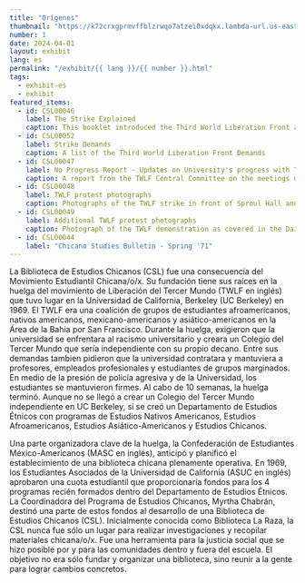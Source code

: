 ```yaml
---
title: "Orígenes"
thumbnail: "https://k72crxgprmvffblzrwqo7atzei0xdqkx.lambda-url.us-east-1.on.aws/iiif/2/bibliopolitica_CSL00049_CSL00049_003/full/800,/0/default.jpg"
number: 1
date: 2024-04-01
layout: exhibit
lang: es
permalink: "/exhibit/{{ lang }}/{{ number }}.html"
tags: 
  - exhibit-es
  - exhibit
featured_items:
  - id: CSL00046
    label: The Strike Explained
    caption: This booklet introduced the Third World Liberation Front and the demands and tactics of the Third World Liberation Front Strike
  - id: CSL00052
    label: Strike Demands
    caption: A list of the Third World Liberation Front Demands
  - id: CSL00047
    label: No Progress Report - Updates on University's progress with TWLF
    caption: A report from the TWLF Central Committee on the meetings detailing the lack of progress with university officials
  - id: CSL00048
    label: TWLF protest photographs
    caption: Photographs of the TWLF strike in front of Sproul Hall and at the entrance to Sather Gate
  - id: CSL00049
    label: Additional TWLF protest photographs
    caption: Photograph of the TWLF demonstration as covered in the Daily Cal campus newspaper, photos of the confrontation with police, and a photo of a demonstration on Bancroft Avenue, a street that borders the entrance to the University
  - id: CSL00044
    label: "Chicano Studies Bulletin - Spring '71"
---
```


La Biblioteca de Estudios Chicanos (CSL) fue una consecuencia del Movimiento Estudiantil Chicana/o/x. Su fundación tiene sus raíces en la huelga del movimiento de Liberación del Tercer Mundo (TWLF en inglés) que tuvo lugar en la Universidad de California, Berkeley (UC Berkeley) en 1969. El TWLF era una coalición de grupos de estudiantes afroamericanos, nativos americanos, mexicano-americanos y asiático-americanos en la Área de la Bahia por San Francisco. Durante la huelga, exigieron que la universidad se enfrentara al racismo universitario y creara un Colegio del Tercer Mundo que sería independiente con su propio decano.  Entre sus demandas tambien pidieron que la universidad contratara y mantuviera a profesores, empleados profesionales y estudiantes de grupos marginados. En medio de la presión de policía agresiva y de la Universidad, los estudiantes se mantuvieron firmes. Al cabo de 10 semanas, la huelga terminó. Aunque no se llegó a crear un Colegio del Tercer Mundo independiente en UC Berkeley, si se creó un Departamento de Estudios Étnicos con programas de Estudios Nativos Americanos, Estudios Afroamericanos, Estudios Asiático-Americanos y Estudios Chicanos.

Una parte organizadora clave de la huelga, la Confederación de Estudiantes México-Americanos (MASC en inglés), anticipó y planificó el establecimiento de una biblioteca chicana plenamente operativa. En 1969, los Estudiantes Asociados de la Universidad de California (ASUC en inglés) aprobaron una cuota estudiantil que proporcionaría fondos para los 4 programas recién formados dentro del Departamento de Estudios Étnicos. La Coordinadora del Programa de Estudios Chicanos, Myrtha Chabrán, destinó una parte de estos fondos al desarrollo de una Biblioteca de Estudios Chicanos (CSL). Inicialmente conocida como Biblioteca La Raza, la CSL nunca fue sólo un lugar para realizar investigaciones y recopilar materiales chicana/o/x. Fue una herramienta para la justicia social que se hizo posible por y para las comunidades dentro y fuera del escuela. El objetivo no era sólo fundar y organizar una biblioteca, sino reunir a la gente para lograr cambios concretos.
 
